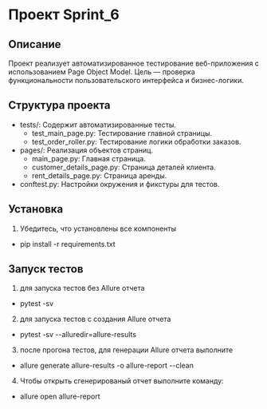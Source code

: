# Проект Sprint_6

## Описание
Проект реализует автоматизированное тестирование веб-приложения с использованием Page Object Model. Цель — проверка функциональности пользовательского интерфейса и бизнес-логики.

## Структура проекта
- tests/: Содержит автоматизированные тесты.
  - test_main_page.py: Тестирование главной страницы.
  - test_order_roller.py: Тестирование логики обработки заказов.
- pages/: Реализация объектов страниц.
  - main_page.py: Главная страница.
  - customer_details_page.py: Страница деталей клиента.
  - rent_details_page.py: Страница аренды.
- conftest.py: Настройки окружения и фикстуры для тестов.

## Установка
1. Убедитесь, что установлены все компоненты
- pip install -r requirements.txt

## Запуск тестов 
1. для запуска тестов без Allure отчета
- pytest -sv 
2. для запуска тестов с создания Allure отчета
- pytest -sv --alluredir=allure-results
3. после прогона тестов, для генерации Allure отчета выполните
- allure generate allure-results -o allure-report --clean
4. Чтобы открыть сгенерированый отчет выполните команду:
- allure open allure-report


